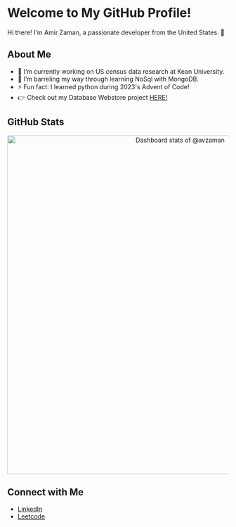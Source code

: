 # Welcome to My GitHub Profile!

Hi there! I'm Amir Zaman, a passionate developer from the United States. 👋

## About Me

- 🔭 I’m currently working on US census data research at Kean University.
- 🌱 I’m barreling my way through learning NoSql with MongoDB.
- ⚡ Fun fact: I learned python during 2023's Advent of Code!
- 👉 Check out my Database Webstore project [HERE!](https://obi.kean.edu/~zamanam@kean.edu/CPS3740/)

## GitHub Stats
<!-- Copy-paste in your Readme.md file -->
<a href="https://next.ossinsight.io/widgets/official/compose-user-dashboard-stats?user_id=107433933" target="_blank" style="display: block" align="center">
  <picture>
    <source media="(prefers-color-scheme: dark)" srcset="https://next.ossinsight.io/widgets/official/compose-user-dashboard-stats/thumbnail.png?user_id=107433933&image_size=auto&color_scheme=dark" width="771" height="auto">
    <img alt="Dashboard stats of @avzaman" src="https://next.ossinsight.io/widgets/official/compose-user-dashboard-stats/thumbnail.png?user_id=107433933&image_size=auto&color_scheme=light" width="771" height="auto">
  </picture>
</a>
<!-- Made with [OSS Insight](https://ossinsight.io/) -->

## Connect with Me

- [LinkedIn](https://www.linkedin.com/in/zamanam/)
- [Leetcode](https://leetcode.com/avzaman/)

<!--
**avzaman/avzaman** is a ✨ _special_ ✨ repository because its `README.md` (this file) appears on your GitHub profile.

Here are some ideas to get you started:

- 🔭 I’m currently working on ...
- 🌱 I’m currently learning ...
- 👯 I’m looking to collaborate on ...
- 🤔 I’m looking for help with ...
- 💬 Ask me about ...
- 📫 How to reach me: ...
- 😄 Pronouns: ...
- ⚡ Fun fact: ...
-->
